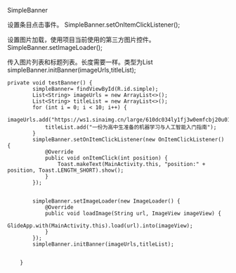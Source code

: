 SimpleBanner

设置条目点击事件。
SimpleBanner.setOnItemClickListener();

设置图片加载，使用项目当前使用的第三方图片控件。
SimpleBanner.setImageLoader();

传入图片列表和标题列表。长度需要一样。类型为List<String>
simpleBanner.initBanner(imageUrls,titleList);


```
private void testBanner() {
        simpleBanner= findViewById(R.id.simple);
        List<String> imageUrls = new ArrayList<>();
        List<String> titleList = new ArrayList<>();
        for (int i = 0; i < 10; i++) {
            imageUrls.add("https://ws1.sinaimg.cn/large/610dc034ly1fj3w0emfcbj20u011iabm.jpg");
            titleList.add("一份为高中生准备的机器学习与人工智能入门指南");
        }
        simpleBanner.setOnItemClickListener(new OnItemClickListener() {
            @Override
            public void onItemClick(int position) {
                Toast.makeText(MainActivity.this, "position:" + position, Toast.LENGTH_SHORT).show();
            }
        });


        simpleBanner.setImageLoader(new ImageLoader() {
            @Override
            public void loadImage(String url, ImageView imageView) {
                GlideApp.with(MainActivity.this).load(url).into(imageView);
            }
        });
        simpleBanner.initBanner(imageUrls,titleList);


    }
```
